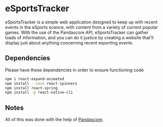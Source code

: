 # eSportsTracker

eSportsTracker is a simple web application designed to keep up with recent events in the eSports scence, with content from a variety of current popular games. With the use of the Pandascore API, eSportsTracker can gather loads of information, and you can do it justice by creating a website that'll display just about anything concerning recent esporting events.

## Dependencies

Please have these dependencies in order to ensure functioning code
```bash
npm i react-expand-animated
npm install --save react-spinners
npm install react-spring
npm install -g react-native-cli
```
## Notes
All of this was done with the help of [Pandascore](https://pandascore.co/).

